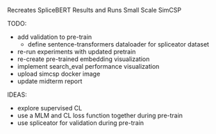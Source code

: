 Recreates SpliceBERT Results and Runs Small Scale SimCSP

TODO: 
- add validation to pre-train 
    - define sentence-transformers dataloader for spliceator dataset
- re-run experiments with updated pretrain
- re-create pre-trained embedding visualization
- implement search_eval performance visualization
- upload simcsp docker image
- update midterm report 

IDEAS: 
- explore supervised CL
- use a MLM and CL loss function together during pre-train
- use spliceator for validation during pre-train
